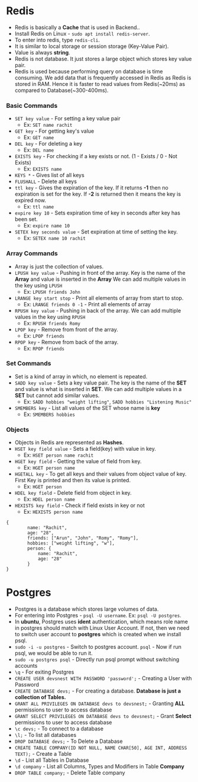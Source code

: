 # Redis

- Redis is basically a __Cache__ that is used in Backend..
- Install Redis on Linux - `sudo apt install redis-server`.
- To enter into redis, type `redis-cli`.
- It is similar to local storage or session storage (Key-Value Pair).
- Value is always __string__.
- Redis is not database. It just stores a large object which stores key value pair.
- Redis is used because performing query on database is time consuming. We add data that is frequently accessed in Redis as Redis is stored in RAM. Hence it is faster to read values from Redis(~20ms) as compared to Database(~300-400ms).

### Basic Commands
- `SET key value` - For setting a key value pair
    - Ex: `SET name rachit`
- `GET key` - For getting key's value
    - Ex: `GET name` 
- `DEL key` - For deleting a key
    - Ex: `DEL name`
- `EXISTS key` - For checking if a key exists or not. (1 - Exists / 0 - Not Exists)
    - Ex: `EXISTS name`
- `KEYS *` - Gives list of all keys
-  `FLUSHALL` - Delete all keys
-  `ttl key` - Gives the expiration of the key. If it returns __-1__ then no expiration is set for the key. If __-2__ is returned then it means the key is expired now.
    - Ex: `ttl name`  
-  `expire key 10` - Sets expiration time of key in seconds after key has been set. 
    - Ex: `expire name 10`  
- `SETEX key seconds value` - Set expiration at time of setting the key.
    - Ex: `SETEX name 10 rachit`

### Array Commands
- Array is just the collection of values. 
- `LPUSH key value` - Pushing in front of the array. Key is the name of the __Array__ and value is inserted in the __Array__ We can add multiple values in the key using `LPUSH`
    - Ex: `LPUSH friends John`  
-  `LRANGE key start stop` - Print all elements of array from start to stop.
    - Ex: `LRANGE friends 0 -1` - Print all elements of array  
-  `RPUSH key value` - Pushing in back of the array. We can add multiple values in the key using `RPUSH`
    - Ex: `RPUSH friends Romy`
-  `LPOP key` - Remove from front of the array.
    - Ex: `LPOP friends`
-  `RPOP key` - Remove from back of the array.
    - Ex: `RPOP friends`

### Set Commands
- Set is a kind of array in which, no element is repeated.
- `SADD key value` - Sets a key value pair. The key is the name of the __SET__ and value is what is inserted in __SET__. We can add multiple values in a __SET__ but cannot add similar values.
    - Ex: `SADD hobbies "weight lifting"`, `SADD hobbies "Listening Music"`
- `SMEMBERS key` - List all values of the SET whose name is __key__
    - Ex: `SMEMBERS hobbies` 


### Objects
- Objects in Redis are represented as __Hashes__.
- `HSET key field value` - Sets a field(key) with value in key.
    - Ex:  `HSET person name rachit`
- `HGET key field` - Getting the value of field from key.
    - Ex: `HGET person name`
- `HGETALL key` - To get all keys and their values from object value of key. First Key is printed and then its value is printed.
    - Ex: `HGET person` 
- `HDEL key field` - Delete field from object in key.
    - Ex: `HDEL person name`
- `HEXISTS key field` - Check if field exists in key or not
    - Ex: `HEXISTS person name`

```
{
        name: "Rachit",
        age: "28",
        friends: ["Arun", "John", "Romy", "Romy"],
        hobbies: ["weight lifting", "w"],
        person: {
            name: "Rachit",
            age: "28"
        }
}
```

# Postgres

- Postgres is a database which stores large volumes of data.
- For entering into Postgres - `psql -U username`. Ex: `psql -U postgres`. 
- In __ubuntu__, Postgres uses __ident__ authentication, which means role name in postgres should match with Linux User Account. If not, then we need to switch user account to __postgres__ which is created when we install psql.
- `sudo -i -u postgres` - Switch to postgres account. `psql` - Now if run psql, we would be able to run it.
- `sudo -u postgres psql` - Directly run psql prompt without switching accounts
- `\q` - For exiting Postgres
- `CREATE USER devsnest WITH PASSWORD 'password';` - Creating a User with Password
- `CREATE DATABASE devs;` - For creating a database. __Database is just a collection of Tables.__
- `GRANT ALL PRIVILEGES ON DATABASE devs to devsnest;` - Granting __ALL__ permissions to user to access database
- `GRANT SELECT PRIVILEGES ON DATABASE devs to devsnest;` - Grant __Select__ permissions to user to access database
- `\c devs;` - To connect to a database
- `\l;` - To list all databases
- `DROP DATABASE devs;` - To Delete a Database
- `CREATE TABLE COMPANY(ID NOT NULL, NAME CHAR[50], AGE INT, ADDRESS TEXT);` - Create a Table
- `\d` - List all Tables in Database
- `\d company` - List all Columns, Types and Modifiers in Table __Company__
- `DROP TABLE company;` - Delete Table company










